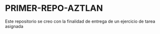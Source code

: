 # PRIMER-REPO-AZTLAN
Este repositorio se creo con la finalidad de entrega de un ejercicio de tarea asignada
